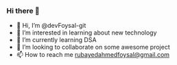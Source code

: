 ### Hi there 👋

- 👋 Hi, I’m @devFoysal-git
- 👀 I’m interested in learning about new technology
- 🌱 I’m currently learning DSA
- 💞️ I’m looking to collaborate on some awesome project
- 📫 How to reach me rubayedahmedfoysal@gmail.com

<!---
rubayed-dev/rubayed-dev is a ✨ special ✨ repository because its `README.md` (this file) appears on your GitHub profile.
You can click the Preview link to take a look at your changes.
--->

<!---
rubayed-dev/rubayed-dev is a ✨ special ✨ repository because its `README.md` (this file) appears on your GitHub profile.
You can click the Preview link to take a look at your changes.
--->


<!--
**devFoysal-git/devFoysal-git** is a ✨ _special_ ✨ repository because its `README.md` (this file) appears on your GitHub profile
-->
